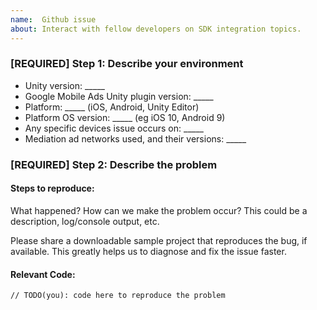 ```yaml
---
name:  Github issue
about: Interact with fellow developers on SDK integration topics.
---
```

<!-- DO NOT DELETE
validate_template=true
template_path=.github/ISSUE_TEMPLATE/bug_report.md
-->

### [REQUIRED] Step 1: Describe your environment

  * Unity version: _____
  * Google Mobile Ads Unity plugin version: _____
  * Platform: _____ (iOS, Android, Unity Editor)
  * Platform OS version: _____ (eg iOS 10, Android 9)
  * Any specific devices issue occurs on: _____
  * Mediation ad networks used, and their versions: _____

### [REQUIRED] Step 2: Describe the problem

#### Steps to reproduce:

What happened? How can we make the problem occur?
This could be a description, log/console output, etc.

Please share a downloadable sample project that reproduces the bug, if
available. This greatly helps us to diagnose and fix the issue faster.

#### Relevant Code:

```
// TODO(you): code here to reproduce the problem
```
